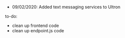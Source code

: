 - 09/02/2020: Added text messaging services to Ultron

to-do:
- clean up frontend code
- clean up endpoint.js code